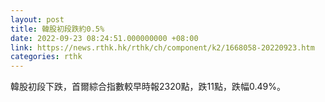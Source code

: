 ```yaml
---
layout: post
title: 韓股初段跌約0.5%
date: 2022-09-23 08:24:51.000000000 +08:00
link: https://news.rthk.hk/rthk/ch/component/k2/1668058-20220923.htm
categories: rthk
---
```


韓股初段下跌，首爾綜合指數較早時報2320點，跌11點，跌幅0.49%。
